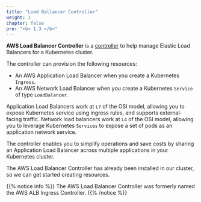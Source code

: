 ```yaml
---
title: "Load Ballancer Controller"
weight: 3
chapter: false
pre: "<b> 1.3 </b>"
---
```


**AWS Load Balancer Controller** is a [controller](https://kubernetes.io/docs/concepts/architecture/controller/) to help manage Elastic Load Balancers for a Kubernetes cluster.

The controller can provision the following resources:

- An AWS Application Load Balancer when you create a Kubernetes `Ingress`.
- An AWS Network Load Balancer when you create a Kubernetes `Service` of type `LoadBalancer`.

Application Load Balancers work at `L7` of the OSI model, allowing you to expose Kubernetes service using ingress rules, and supports external-facing traffic. Network load balancers work at `L4` of the OSI model, allowing you to leverage Kubernetes `Services` to expose a set of pods as an application network service.

The controller enables you to simplify operations and save costs by sharing an Application Load Balancer across multiple applications in your Kubernetes cluster.

The AWS Load Balancer Controller has already been installed in our cluster, so we can get started creating resources.

{{% notice info %}}
The AWS Load Balancer Controller was formerly named the AWS ALB Ingress Controller.
{{% /notice %}}